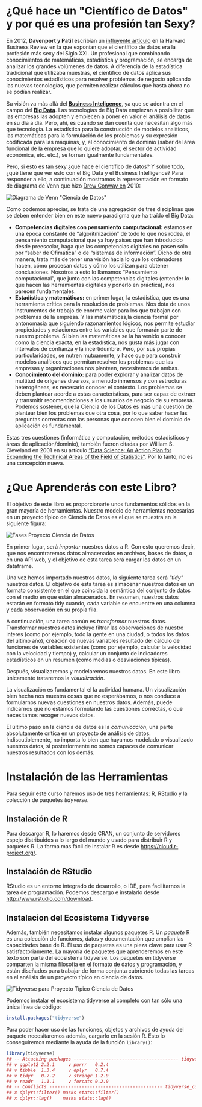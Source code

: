 



# ¿Qué hace un "Científico de Datos" y por qué es una profesión tan Sexy?

En 2012, __Davenport y Patil__ escribían un [influyente artículo](https://hbr.org/2012/10/data-scientist-the-sexiest-job-of-the-21st-century) en la Harvard Business Review en la que exponían que el científico de datos era la profesión más sexy del Siglo XXI. Un profesional que combinando conocimientos de matemáticas, estadística y programación, se encarga de analizar los grandes volúmenes de datos. A diferencia de la estadística tradicional que utilizaba muestras, el científico de datos aplica sus conocimientos estadísticos para resolver problemas de negocio aplicando las nuevas tecnologías, que permiten realizar cálculos que hasta ahora no se podían realizar.

Su visión va más allá del [__Business Inteligence__](https://es.wikipedia.org/wiki/Inteligencia_empresarial), ya que se adentra en el campo del [__Big Data__](https://es.wikipedia.org/wiki/Big_data). Las tecnologías de Big Data empiezan a posibilitar que las empresas las adopten y empiecen a poner en valor el análisis de datos en su día a día. Pero, ahí, es cuando se dan cuenta que necesitan algo más que tecnología. La estadística para la construcción de modelos analíticos, las matemáticas para la formulación de los problemas y su expresión codificada para las máquinas, y, el conocimiento de dominio (saber del área funcional de la empresa que lo quiere adoptar, el sector de actividad económica, etc. etc.), se tornan igualmente fundamentales.


Pero, si esto es tan sexy ¿qué hace el científico de datos? Y sobre todo, ¿qué tiene que ver esto con el Big Data y el Business Intelligence? Para responder a ello, a continuación mostramos la representación en formato de diagrama de Venn que hizo [Drew Conway en](http://drewconway.com/) 2010:

![Diagrama de Venn "Ciencia de Datos"](https://i.imgur.com/CUDp1ey.png)

Como podemos apreciar, se trata de una agregación de tres disciplinas que se deben entender bien en este nuevo paradigma que ha traído el Big Data:


- __Competencias digitales con pensamiento computacional:__ estamos en una época constante de “algoritmización” de todo lo que nos rodea, el pensamiento computacional que ya hay países que han introducido desde preescolar, haga que las competencias digitales no pasen sólo por “saber de Ofimática” o de “sistemas de información”. Dicho de otra manera, trata más de tener una visión hacia lo que los ordenadores hacen, cómo procesan datos y cómo los utilizan para obtener conclusiones. Nosotros a esto lo llamamos “Pensamiento computacional”, que junto con las competencias digitales (entender lo que hacen las herramientas digitales y ponerlo en práctica), nos parecen fundamentales.
- __Estadística y matemáticas:__ en primer lugar, la estadística, que es una herramienta crítica para la resolución de problemas. Nos dota de unos instrumentos de trabajo de enorme valor para los que trabajan con problemas de la empresa. Y las matemáticas,la ciencia formal por antonomasia que siguiendo razonamientos lógicos, nos permite estudiar propiedades y relaciones entre las variables que formarán parte de nuestro problema. Si bien las matemáticas se la ha venido a conocer como la ciencia exacta, en la estadística, nos gusta más jugar con intervalos de confianza  y la incertidumbre. Pero, por sus propias particularidades, se nutren mutuamente, y hace que para construir modelos analíticos que permitan resolver los problemas que las empresas y organizaciones nos planteen, necesitemos de ambas.
- __Conocimiento del dominio:__ para poder explorar y analizar datos de multitud de orígenes diversos, a menudo inmensos y con estructuras heterogéneas, es necesario conocer el contexto. Los problemas se deben plantear acorde a estas características, para ser capaz de extraer y transmitir recomendaciones a los usuarios de negocio de su empresa. Podemos sostener, que la Ciencia de los Datos es más una cuestión de plantear bien los problemas que otra cosa, por lo que saber hacer las preguntas correctas con las personas que conocen bien el dominio de aplicación es fundamental.


Estas tres cuestiones (informática y computación, métodos estadísticos y áreas de aplicación/dominio), también fueron citadas por William S. Cleveland en 2001 en su artículo [“Data Science: An Action Plan for Expanding the Technical Areas of the Field of Statistics“](http://onlinelibrary.wiley.com/doi/10.1111/j.1751-5823.2001.tb00477.x/abstract). Por lo tanto, no es una concepción nueva.

# ¿Que Aprenderás con este Libro?

El objetivo de este libro es proporcionarte unos fundamentos sólidos en la gran mayoría de herramientas. Nuestro modelo de herramientas necesarias en un proyecto típico de Ciencia de Datos es el que se muestra en la siguiente figura:

![Fases Proyecto Ciencia de Datos](https://i.imgur.com/J7p0Keq.jpg)

En primer lugar, será _importar_ nuestros datos a R. Con esto queremos decir, que nos encontraremos datos almacenados en archivos, bases de datos, o en una API web, y el objetivo de esta tarea será cargar los datos en un dataframe.

Una vez hemos importado nuestros datos, la siguiente tarea será _"tidy"_ nuestros datos. El objetivo de esta tarea es almacenar nuestros datos en un formato consistente en el que coincida la semántica del conjunto de datos con el medio en que están almacenados. En resumen, nuestros datos estarán en formato tidy cuando, cada variable se encuentre en una columna y cada observación en su propia fila.

A continuación, una tarea común es _transformar_ nuestros datos. Transformar nuestros datos incluye filtrar las observaciones de nuestro interés (como por ejemplo, todo la gente en una ciudad, o todos los datos del último año), creación de nuevas variables resultado del cálculo de funciones de variables existentes (como por ejemplo, calcular la velocidad con la velocidad y tiempo) y, calcular un conjunto de indicadores estadísticos en un resumen (como medias o desviaciones típicas).

Después, visualizaremos y modelaremos nuestros datos. En este libro únicamente trataremos la _visualización_.

La visualización es fundamental el la actividad humana. Un visualización bien hecha nos muestra cosas que no esperábamos, o nos conduce a formularnos nuevas cuestiones en nuestros datos. Además, puede indicarnos que no estamos formulando las cuestiones correctas, o que necesitamos recoger  nuevos datos.

El último paso en la ciencia de datos es la _comunicación_, una parte absolutamente crítica en un proyecto de análisis de datos. Indiscutiblemente, no importa lo bien que hayamos modelado o visualizado nuestros datos, si posteriormente no somos capaces de comunicar nuestros resultados con los demás.



# Instalación de las Herramientas

Para seguir este curso haremos uso de tres herramientas: R, RStudio y la colección de paquetes _tidyverse_.

## Instalación de R

Para descargar R, lo haremos desde CRAN, un conjunto de servidores espejo distribuidos a lo largo del mundo y usado para distribuir R y paquetes R. La forma mas fácil de instalar R es desde https://cloud.r-project.org/.

## Instalación de RStudio

RStudio es un entorno integrado de desarrollo, o IDE, para facilitarnos la tarea de programación. Podemos descargo e instalarlo desde http://www.rstudio.com/download.

## Instalacion del Ecosistema Tidyverse

Además, también necesitamos instalar algunos paquetes R. Un _paquete_ R es una colección de funciones, datos y documentación que amplían las capacidades base de R. El uso de paquetes es una pieza clave para usar R satisfactoriamente. La mayoría de paquetes que aprenderemos en este texto son parte del ecosistema tidyverse. Los paquetes en tidyverse comparten la misma filosofía en el formato de datos y programación, y están diseñados para trabajar de forma conjunta cubriendo todas las tareas en el análisis de un proyecto típico en ciencia de datos.

![Tidyverse para Proyecto Típico Ciencia de Datos](https://i.imgur.com/wwoD7BH.png)

Podemos instalar el ecosistema tidyverse al completo con tan sólo una única línea de código:


```r
install.packages("tidyverse")
```


Para poder hacer uso de las funciones, objetos y archivos de ayuda del paquete necesitaremos además, cargarlo en la sesión R. Esto lo conseguiremos mediante la ayuda de la función `library()`:


```r
library(tidyverse)
## -- Attaching packages --------------------------------------- tidyverse 1.2.1 --
## v ggplot2 2.2.1     v purrr   0.2.4
## v tibble  1.3.4     v dplyr   0.7.4
## v tidyr   0.7.2     v stringr 1.2.0
## v readr   1.1.1     v forcats 0.2.0
## -- Conflicts ------------------------------------------ tidyverse_conflicts() --
## x dplyr::filter() masks stats::filter()
## x dplyr::lag()    masks stats::lag()
```

